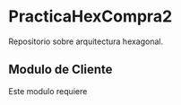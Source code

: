 # PracticaHexCompra2
Repositorio sobre arquitectura hexagonal.

## Modulo de Cliente
Este modulo requiere 
